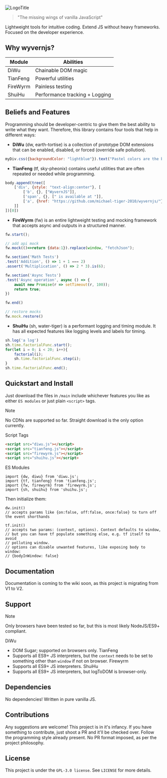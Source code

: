 ![LogoTitle](https://github.com/user-attachments/assets/17233191-c8da-4193-ae37-c4a63869497f)

> "The missing wings of vanilla JavaScript"

Lightweight tools for intuitive coding. Extend JS without heavy frameworks. Focused on the developer experience.

## Why wyvernjs?
| Module   | Abilities                      |
|----------|--------------------------------|
| DiWu     | Chainable DOM magic            |
| TianFeng | Powerful utilities             |
| FireWyrm | Painless testing               |
| ShuiHu   | Performance tracking + Logging |

## Beliefs and Features

Programming should be developer-centric to give them the best ability to write what they want. Therefore, this library contains four tools that help in different ways:
 - **DiWu** (dw, earth-tortise) is a collection of prototype DOM extensions that can be enabled, disabled, or forced (override safe pollution).
```js
myDiv.css({backgroundColor: "lightblue"}).text("Pastel colors are the best")
```
 - **TianFeng** (tf, sky-pheonix) contains useful utilities that are often repeated or needed while programming.
```js
body.append(tree([
    ['div', {style: "text-align:center"}, [
        ['b', {}, ["WyvernJS"]],
        ['span', {}, [" is available at "]],
        ['a', {href: "https://github.com/michael-tiger-2010/wyvernjs/"}, ["github.com"]]
    ]]
])[0])
```
 - **FireWyrm** (fw) is an entire lightweight testing and mocking framework that accepts async and outputs in a structured manner.
```js
fw.start();

// add api mock
fw.mock(()=>return {data:1}).replace(window, "fetchJson");

fw.section('Math Tests')
.test('Addition', () => 1 + 1 === 2)
.assert('Multiplication', () => 2 * 3).is(6);

fw.section('Async Tests')
.test('Async operation', async () => {
    await new Promise(r => setTimeout(r, 100));
    return true;
})

fw.end()

// restore mocks
fw.mock.restore()
```
 - **ShuiHu** (sh, water-tiger) is a performant logging and timing module. It has all expected features like logging levels and labels for timing.
```js
sh.log('a log')
sh.time.factorialFunc.start();
for(let i = 0; i < 20; i++){
    factorial(i);
    sh.time.factorialFunc.step(i);
}
sh.time.factorialFunc.end();
```

## Quickstart and Install
Just download the files in `/main` include whichever features you like as either `ES modules` or just plain `<script>` tags.

> [!NOTE]
> No CDNs are supported so far. Straight download is the only option currently.

Script Tags
```html
<script src="diwu.js"></script>
<script src="tianfeng.js"></script>
<script src="firewyrm.js"></script>
<script src="shuihu.js"></script>
```

ES Modules
```
import {dw, diwu} from 'diwu.js';
import {tf, tianfeng} from 'tianfeng.js';
import {fw, firewyrm} from 'firewyrm.js';
import {sh, shuihu} from 'shuihu.js';
```

Then initialize them:
```
dw.init()
// accepts params like {on:false, off:false, once:false} to turn off the event shorthands

tf.init()
// accepts two params: (context, options). Context defaults to window,
// but you can have tf populate something else, e.g. tf itself to avoid
// polluting window.
// options can disable unwanted features, like exposing body to window:
// {bodyInWindow: false}
```

## Documentation
Documentation is coming to the wiki soon, as this project is migrating from V1 to V2.

## Support
> [!NOTE]
> Only browsers have been tested so far, but this is most likely NodeJS/ES9+ compliant. 

DiWu
 - DOM Sugar; supported on browsers only.
TianFeng
 - Supports all ES9+ JS interpreters, but the `context` needs to be set to something other than `window` if not on browser.
Firewyrm
 - Supports all ES9+ JS interpreters.
ShuiHu
 - Supports all ES9+ JS interpreters, but logToDOM is browser-only.

## Dependencies
No dependencies! Written in pure vanilla JS.

## Contributions
Any suggestions are welcome! This project is in it's infancy. If you have something to contribute, just shoot a PR and it'll be checked over. Follow the programming style already present. No PR format imposed, as per the project philosophy. 

## License
This project is under the `GPL-3.0 license`. See `LICENSE` for more details.
